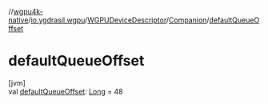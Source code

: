 //[wgpu4k-native](../../../../index.md)/[io.ygdrasil.wgpu](../../index.md)/[WGPUDeviceDescriptor](../index.md)/[Companion](index.md)/[defaultQueueOffset](default-queue-offset.md)

# defaultQueueOffset

[jvm]\
val [defaultQueueOffset](default-queue-offset.md): [Long](https://kotlinlang.org/api/core/kotlin-stdlib/kotlin/-long/index.html) = 48